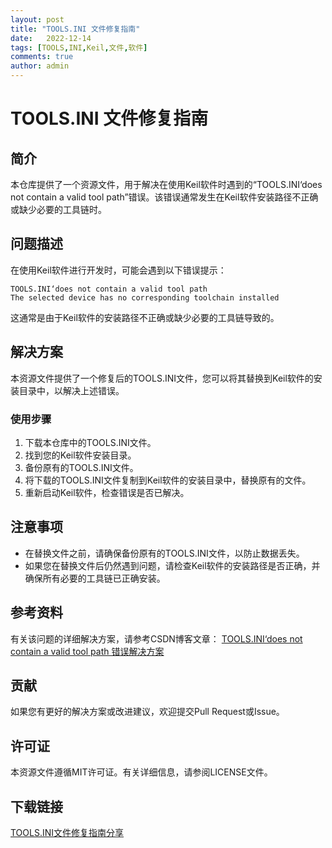 ```yaml
---
layout: post
title: "TOOLS.INI 文件修复指南"
date:   2022-12-14
tags: [TOOLS,INI,Keil,文件,软件]
comments: true
author: admin
---
```

# TOOLS.INI 文件修复指南

## 简介
本仓库提供了一个资源文件，用于解决在使用Keil软件时遇到的“TOOLS.INI‘does not contain a valid tool path”错误。该错误通常发生在Keil软件安装路径不正确或缺少必要的工具链时。

## 问题描述
在使用Keil软件进行开发时，可能会遇到以下错误提示：
```
TOOLS.INI‘does not contain a valid tool path
The selected device has no corresponding toolchain installed
```
这通常是由于Keil软件的安装路径不正确或缺少必要的工具链导致的。

## 解决方案
本资源文件提供了一个修复后的TOOLS.INI文件，您可以将其替换到Keil软件的安装目录中，以解决上述错误。

### 使用步骤
1. 下载本仓库中的TOOLS.INI文件。
2. 找到您的Keil软件安装目录。
3. 备份原有的TOOLS.INI文件。
4. 将下载的TOOLS.INI文件复制到Keil软件的安装目录中，替换原有的文件。
5. 重新启动Keil软件，检查错误是否已解决。

## 注意事项
- 在替换文件之前，请确保备份原有的TOOLS.INI文件，以防止数据丢失。
- 如果您在替换文件后仍然遇到问题，请检查Keil软件的安装路径是否正确，并确保所有必要的工具链已正确安装。

## 参考资料
有关该问题的详细解决方案，请参考CSDN博客文章：
[TOOLS.INI‘does not contain a valid tool path 错误解决方案](https://blog.csdn.net/weixin_52733843/article/details/124353953)

## 贡献
如果您有更好的解决方案或改进建议，欢迎提交Pull Request或Issue。

## 许可证
本资源文件遵循MIT许可证。有关详细信息，请参阅LICENSE文件。

## 下载链接

[TOOLS.INI文件修复指南分享](https://pan.quark.cn/s/24b06d7683a9)